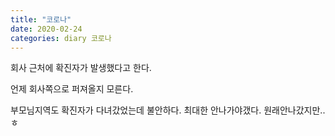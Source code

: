```yaml
---
title: "코로나"
date: 2020-02-24
categories: diary 코로나
---
```

회사 근처에 확진자가 발생했다고 한다.

언제 회사쪽으로 퍼져올지 모른다.

부모님지역도 확진자가 다녀갔었는데 불안하다.
최대한 안나가야갰다. 원래안나갔지만..ㅎ
